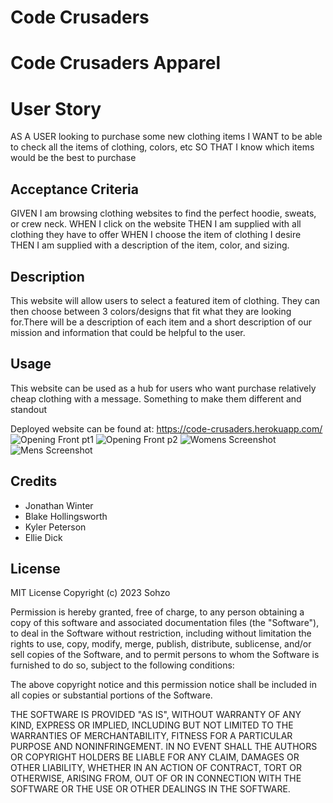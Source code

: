 # Code Crusaders

# Code Crusaders Apparel

# User Story

AS A USER looking to purchase some new clothing items
I WANT to be able to check all the items of clothing, colors, etc
SO THAT I know which items would be the best to purchase

## Acceptance Criteria

GIVEN I am browsing clothing websites to find the perfect hoodie, sweats, or crew neck.
WHEN I click on the website
THEN I am supplied with all clothing they have to offer
WHEN I choose the item of clothing I desire
THEN I am supplied with a description of the item, color, and sizing.

## Description

This website will allow users to select a featured item of clothing. They can then choose between 3 colors/designs that fit what they are looking for.There will be a description of each item and a short description of our mission and information that could be helpful to the user.

## Usage

This website can be used as a hub for users who want purchase relatively cheap clothing with a message. Something to make them different and standout

Deployed website can be found at: https://code-crusaders.herokuapp.com/
![Opening Front pt1](https://github.com/Sohzo/Ecommerce-Website-CodeCrusaders/assets/124640874/3ded474d-0771-4d4b-8644-8bb5e09cd1af)
![Opening Front p2](https://github.com/Sohzo/Ecommerce-Website-CodeCrusaders/assets/124640874/dd69ee11-baf0-4229-977c-7ce27a91ed75)
![Womens Screenshot](https://github.com/Sohzo/Ecommerce-Website-CodeCrusaders/assets/124640874/9c08d00e-2489-485f-9d5e-2f5eee107a5a)
![Mens Screenshot](https://github.com/Sohzo/Ecommerce-Website-CodeCrusaders/assets/124640874/3ffb7020-b595-4719-903d-2f4b196cb17c)


## Credits

- Jonathan Winter
- Blake Hollingsworth
- Kyler Peterson
- Ellie Dick

## License

MIT License
Copyright (c) 2023 Sohzo

Permission is hereby granted, free of charge, to any person obtaining a copy of this software and associated documentation files (the "Software"), to deal in the Software without restriction, including without limitation the rights to use, copy, modify, merge, publish, distribute, sublicense, and/or sell copies of the Software, and to permit persons to whom the Software is furnished to do so, subject to the following conditions:

The above copyright notice and this permission notice shall be included in all copies or substantial portions of the Software.

THE SOFTWARE IS PROVIDED "AS IS", WITHOUT WARRANTY OF ANY KIND, EXPRESS OR IMPLIED, INCLUDING BUT NOT LIMITED TO THE WARRANTIES OF MERCHANTABILITY, FITNESS FOR A PARTICULAR PURPOSE AND NONINFRINGEMENT. IN NO EVENT SHALL THE AUTHORS OR COPYRIGHT HOLDERS BE LIABLE FOR ANY CLAIM, DAMAGES OR OTHER LIABILITY, WHETHER IN AN ACTION OF CONTRACT, TORT OR OTHERWISE, ARISING FROM, OUT OF OR IN CONNECTION WITH THE SOFTWARE OR THE USE OR OTHER DEALINGS IN THE SOFTWARE.
